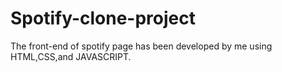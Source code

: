 # Spotify-clone-project
The front-end of spotify page has been developed by me using HTML,CSS,and JAVASCRIPT.
